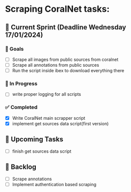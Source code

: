 # Scraping CoralNet tasks:

## 📅 Current Sprint (Deadline Wednesday 17/01/2024)

### 🎯 Goals

- [ ] Scrape all images from public sources from coralnet
- [ ] Scrape all annotations from public sources
- [ ] Run the script inside ibex to download everything there

### 🔨 In Progress

- [ ] write proper logging for all scripts

### ✅ Completed

- [x] Write CoralNet main scrapper script
- [x] implement get sources data script(first version)

## 🚀 Upcoming Tasks

- [ ] finish get sources data script

## 📝 Backlog

- [ ] Scrape annotations
- [ ] Implement authentication based scraping